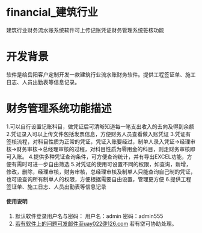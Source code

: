 # financial_建筑行业
建筑行业财务流水账系统软件可上传记账凭证财务管理系统签核功能

# 开发背景
软件是给岳阳客户定制开发一款建筑行业流水账财务软件。提供工程签证单、施工日志、人员出勤表等信息记录。

# 财务管理系统功能描述
1.可以自行设置记账科目，做凭证后可清晰知道每一笔支出收入的去向及得到余额
2.凭证录入可以上传文件包括发票信息，方便财务人员查看做入账凭证
3.凭证有签核流程，对科目性质为正常的凭证，凭证入账要经过，制单人录入凭证→经理审核→财务审核→总经理审核的过程，对科目性质为零用金的科目，则走财务审核即可入账。
4.提供多种凭证查询条件，可方便查询统计，并有导出EXCEL功能，方便有需时可进一步自由筛选
5.对凭证的使用可设置不同的权限，如查询，新增，修改，删除，经理审核，财务审核，总经理审核及制单人只能查询自己制的凭证，也可设查询所有制单人的权限，方便根据需要自由设置，管理更方便
6.提供工程签证单、施工日志、人员出勤表等信息记录

#### 使用说明

1. 默认软件登录用户名与密码：
用户名：admin
  密码：admin555
2.  若有软件上的问题可发邮件至uay022@126.com 若有空可协助处理。


 

